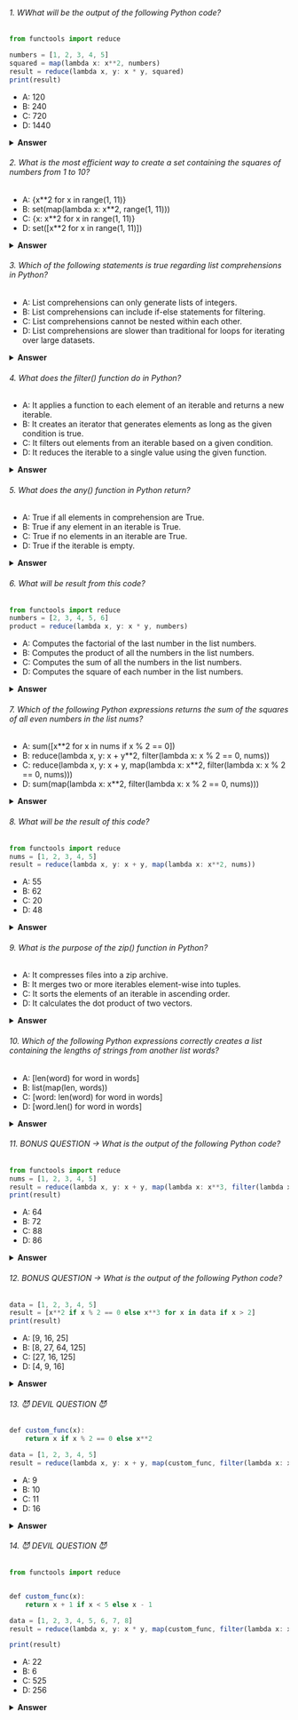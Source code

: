 ###### 1. WWhat will be the output of the following Python code?

```javascript
from functools import reduce

numbers = [1, 2, 3, 4, 5]
squared = map(lambda x: x**2, numbers)
result = reduce(lambda x, y: x * y, squared)
print(result)

```

- A: 120
- B: 240
- C: 720
- D: 1440

<details><summary><b>Answer</b></summary>
<p>

#### Correct Answer ->  D: 1440 - The code squares each number in the list and then multiplies all the squared numbers together using reduce. So, the result is  1 2 × 2 2 × 3 2 × 4 2 × 5 2 = 240 1  2  ×2  2  ×3  2  ×4  2  ×5  2  =240.

</p>
</details>

###### 2. What is the most efficient way to create a set containing the squares of numbers from 1 to 10?

- A: {x**2 for x in range(1, 11)}
- B: set(map(lambda x: x**2, range(1, 11)))
- C: {x: x**2 for x in range(1, 11)}
- D: set([x**2 for x in range(1, 11)])

<details><summary><b>Answer</b></summary>
<p>

#### Correct Answer -> A: {x**2 for x in range(1, 11)}

</p>
</details>

###### 3. Which of the following statements is true regarding list comprehensions in Python?

- A: List comprehensions can only generate lists of integers.
- B: List comprehensions can include if-else statements for filtering.
- C: List comprehensions cannot be nested within each other.
- D: List comprehensions are slower than traditional for loops for iterating over large datasets.

<details><summary><b>Answer</b></summary>
<p>

#### Correct Answer -> B: List comprehensions can include if-else statements for filtering.

</p>
</details>

###### 4. What does the filter() function do in Python?

- A: It applies a function to each element of an iterable and returns a new iterable.
- B: It creates an iterator that generates elements as long as the given condition is true.
- C: It filters out elements from an iterable based on a given condition.
- D: It reduces the iterable to a single value using the given function.

<details><summary><b>Answer</b></summary>
<p>

#### Correct Answer -> C: It filters out elements from an iterable based on a given condition.

</p>
</details>

###### 5. What does the any() function in Python return?

- A: True if all elements in comprehension are True.
- B: True if any element in an iterable is True.
- C: True if no elements in an iterable are True.
- D: True if the iterable is empty.

<details><summary><b>Answer</b></summary>
<p>

#### Correct Answer -> B: True if any element in an iterable is True.

</p>
</details>

###### 6. What will be result from this code?

```javascript
from functools import reduce
numbers = [2, 3, 4, 5, 6]
product = reduce(lambda x, y: x * y, numbers)

```

- A: Computes the factorial of the last number in the list numbers.
- B: Computes the product of all the numbers in the list numbers.
- C: Computes the sum of all the numbers in the list numbers.
- D: Computes the square of each number in the list numbers.

<details><summary><b>Answer</b></summary>
<p>

#### Correct Answer -> B) Computes the product of all the numbers in the list numbers.

</p>
</details>

###### 7. Which of the following Python expressions returns the sum of the squares of all even numbers in the list nums?

- A: sum([x**2 for x in nums if x % 2 == 0])
- B: reduce(lambda x, y: x + y**2, filter(lambda x: x % 2 == 0, nums))
- C: reduce(lambda x, y: x + y, map(lambda x: x**2, filter(lambda x: x % 2 == 0, nums)))
- D: sum(map(lambda x: x**2, filter(lambda x: x % 2 == 0, nums)))

<details><summary><b>Answer</b></summary>
<p>

#### Correct Answer -> D: sum(map(lambda x: x**2, filter(lambda x: x % 2 == 0, nums)))

</p>
</details>

###### 8. What will be the result of this code? 

```javascript
from functools import reduce
nums = [1, 2, 3, 4, 5]
result = reduce(lambda x, y: x + y, map(lambda x: x**2, nums))

```

- A: 55
- B: 62
- C: 20
- D: 48

<details><summary><b>Answer</b></summary>
<p>

#### Correct Answer -> A) 55

</p>
</details>

###### 9. What is the purpose of the zip() function in Python?

- A: It compresses files into a zip archive.
- B: It merges two or more iterables element-wise into tuples.
- C: It sorts the elements of an iterable in ascending order.
- D: It calculates the dot product of two vectors.

<details><summary><b>Answer</b></summary>
<p>

#### Correct Answer -> B: It merges two or more iterables element-wise into tuples.

</p>
</details>

###### 10. Which of the following Python expressions correctly creates a list containing the lengths of strings from another list words?

- A: [len(word) for word in words]
- B: list(map(len, words))
- C: [word: len(word) for word in words]
- D: [word.len() for word in words]


<details><summary><b>Answer</b></summary>
<p>

#### Correct Answer -> A) [len(word) for word in words]
</p>
</details>


###### 11. BONUS QUESTION -> What is the output of the following Python code?

```javascript
from functools import reduce
nums = [1, 2, 3, 4, 5]
result = reduce(lambda x, y: x + y, map(lambda x: x**3, filter(lambda x: x % 2 == 0, nums)))
print(result)

```

- A: 64
- B: 72
- C: 88
- D: 86

<details><summary><b>Answer</b></summary>
<p>

#### Correct Answer -> You tell me :)) 
</p>
</details>


###### 12. BONUS QUESTION -> What is the output of the following Python code?

```javascript
data = [1, 2, 3, 4, 5]
result = [x**2 if x % 2 == 0 else x**3 for x in data if x > 2]
print(result)

```

- A: [9, 16, 25]
- B: [8, 27, 64, 125]
- C: [27, 16, 125]
- D: [4, 9, 16]

<details><summary><b>Answer</b></summary>
<p>

#### Correct Answer -> You tell me :)) 

</p>
</details>

###### 13. 😈 DEVIL QUESTION 😈

```javascript
def custom_func(x):
    return x if x % 2 == 0 else x**2

data = [1, 2, 3, 4, 5]
result = reduce(lambda x, y: x + y, map(custom_func, filter(lambda x: x < 5, data)))

```

- A: 9
- B: 10
- C: 11
- D: 16

<details><summary><b>Answer</b></summary>
<p>

#### Correct Answer -> You tell me :)) 

</p>
</details>

###### 14. 😈 DEVIL QUESTION 😈

```javascript
from functools import reduce


def custom_func(x):
    return x + 1 if x < 5 else x - 1

data = [1, 2, 3, 4, 5, 6, 7, 8]
result = reduce(lambda x, y: x * y, map(custom_func, filter(lambda x: x % 2 == 0, data)))

print(result)
```

- A: 22
- B: 6
- C: 525
- D: 256

<details><summary><b>Answer</b></summary>
<p>

#### Correct Answer -> You tell me :)) 

</p>
</details>
